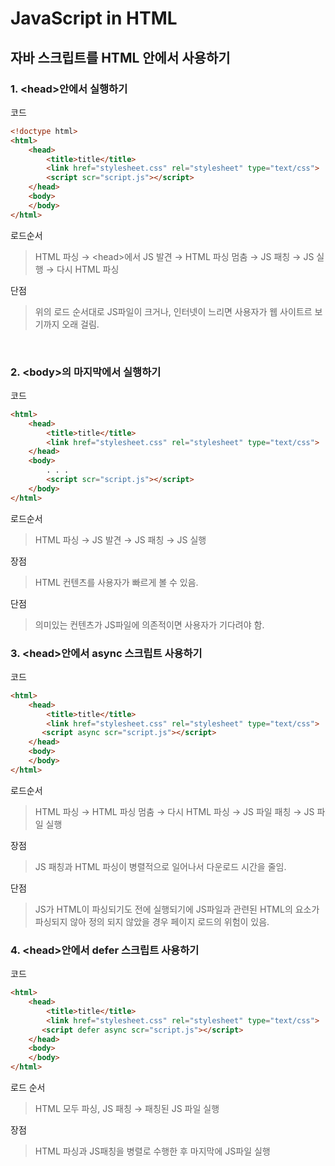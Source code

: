 # JavaScript in HTML
## 자바 스크립트를 HTML 안에서 사용하기
### 1. \<head\>안에서 실행하기
코드
``` html
<!doctype html>
<html>
    <head>
        <title>title</title>
        <link href="stylesheet.css" rel="stylesheet" type="text/css">
        <script scr="script.js"></script>
    </head>
    <body>
    </body>
</html>
```

로드순서
> HTML 파싱 → \<head>에서 JS 발견 → HTML 파싱 멈춤 → JS 패칭 → JS 실행 → 다시 HTML 파싱

단점
> 위의 로드 순서대로 JS파일이 크거나, 인터넷이 느리면 사용자가 웹 사이트르 보기까지 오래 걸림.

<br>

### 2. \<body>의 마지막에서 실행하기
코드
``` html
<html>
    <head>
        <title>title</title>
        <link href="stylesheet.css" rel="stylesheet" type="text/css">
    </head>
    <body>
        . . .
        <script scr="script.js"></script>
    </body>
</html>
```

로드순서
> HTML 파싱 → JS 발견 → JS 패칭 → JS 실행

장점
> HTML 컨텐츠를 사용자가 빠르게 볼 수 있음.

단점
> 의미있는 컨텐츠가 JS파일에 의존적이면 사용자가 기다려야 함.

### 3. \<head>안에서 async 스크립트 사용하기
코드
``` html
<html>
    <head>
        <title>title</title>
        <link href="stylesheet.css" rel="stylesheet" type="text/css">
       <script async scr="script.js"></script>
    </head>
    <body>
    </body>
</html> 
```

로드순서
> HTML 파싱 → HTML 파싱 멈춤 → 다시 HTML 파싱 → JS 파일 패칭 → JS 파일 실행

장점
> JS 패칭과 HTML 파싱이 병렬적으로 일어나서 다운로드 시간을 줄임.

단점
> JS가 HTML이 파싱되기도 전에 실행되기에 JS파일과 관련된 HTML의 요소가 파싱되지 않아 정의 되지 않았을 경우 페이지 로드의 위험이 있음.

### 4. \<head>안에서 defer 스크립트 사용하기
코드
``` html
<html>
    <head>
        <title>title</title>
        <link href="stylesheet.css" rel="stylesheet" type="text/css">
       <script defer async scr="script.js"></script>
    </head>
    <body>
    </body>
</html> 
```

로드 순서
> HTML 모두 파싱, JS 패칭 → 패칭된 JS 파일 실행

장점
> HTML 파싱과 JS패칭을 병렬로 수행한 후 마지막에 JS파일 실행